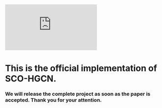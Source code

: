 ![SCO-HGCN](https://github.com/sunbeam-kkt/SCO-HGCN/blob/master/SCO-HGCN%E6%80%BB%E5%9B%BE.pdf)

# This is the official implementation of SCO-HGCN. 

### We will release the complete project as soon as the paper is accepted. Thank you for your attention.
